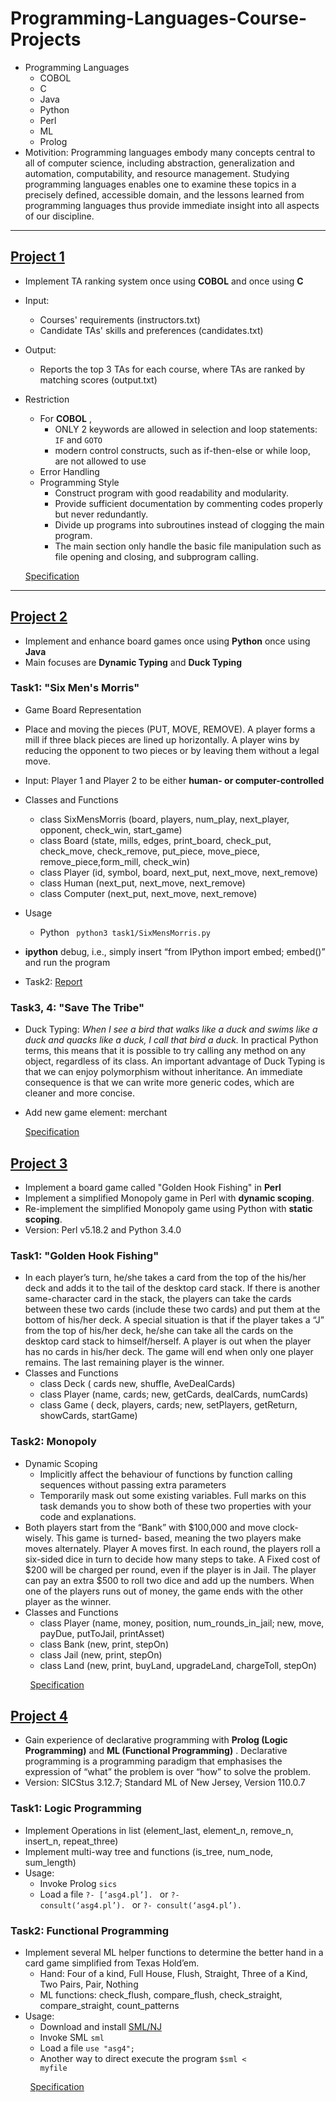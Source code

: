 # Programming-Languages-Course-Projects
* Programming Languages
  * COBOL
  * C
  * Java
  * Python
  * Perl
  * ML
  * Prolog
* Motivition: Programming languages embody many concepts central to all of computer science, including abstraction, generalization and automation, computability, and resource management. Studying programming languages enables one to examine these topics in a precisely defined, accessible domain, and the lessons learned from programming languages thus provide immediate insight into all aspects of our discipline.

* * * 

## [Project 1](project1)
* Implement TA ranking system once using __COBOL__ and once using __C__ 
* Input: 
  * Courses' requirements (instructors.txt)
  * Candidate TAs' skills and preferences (candidates.txt)
* Output:
  * Reports the top 3 TAs for each course, where TAs are ranked by matching scores (output.txt)
* Restriction
  * For __COBOL__ ,
    * ONLY 2 keywords are allowed in selection and loop statements: <code>IF</code> and <code>GOTO</code>
    * modern control constructs, such as if-then-else or while loop, are not allowed to use
  * Error Handling
  * Programming Style
    * Construct program with good readability and modularity. 
    * Provide sufficient documentation by commenting codes properly but never redundantly. 
    * Divide up programs into subroutines instead of clogging the main program. 
    * The main section only handle the basic file manipulation such as file opening and closing, and subprogram calling. 
       
  [Specification](Spec1.pdf)

* * * 

## [Project 2](project2)
* Implement and enhance board games once using __Python__ once using __Java__
* Main focuses are __Dynamic Typing__ and __Duck Typing__

### Task1: "Six Men's Morris"   
  * Game Board Representation
  * Place and moving the pieces (PUT, MOVE, REMOVE). A player forms a mill if three black pieces are lined up horizontally. A player wins by reducing the opponent to two pieces or by leaving them without a legal move.
  * Input: Player 1 and Player 2 to be either __human- or computer-controlled__
  * Classes and Functions
    * class SixMensMorris (board, players, num_play, next_player, opponent, check_win, start_game)
    * class Board (state, mills, edges, print_board, check_put, check_move, check_remove, put_piece, move_piece, remove_piece,form_mill, check_win)
    * class Player (id, symbol, board, next_put, next_move, next_remove)
    * class Human (next_put, next_move, next_remove)
    * class Computer (next_put, next_move, next_remove)
  * Usage
    * Python <code> python3 task1/SixMensMorris.py</code>

  * __ipython__ debug, i.e., simply insert “from IPython import embed; embed()” and run the program
* Task2: [Report](project2/report.pdf)
### Task3, 4: "Save The Tribe"  
* Duck Typing: _When I see a bird that walks like a duck and swims like a duck and quacks like a duck, I call that bird a duck._ In practical Python terms, this means that it is possible to try calling any method on any object, regardless of its class. An important advantage of Duck Typing is that we can enjoy polymorphism without inheritance. An immediate consequence is that we can write more generic codes, which are cleaner and more concise.
* Add new game element: merchant
         
  [Specification](Spec2.pdf)

## [Project 3](project3)
* Implement a board game called "Golden Hook Fishing" in __Perl__
* Implement a simplified Monopoly game in Perl with __dynamic scoping__. 
* Re-implement the simplified Monopoly game using Python with __static scoping__.
* Version: Perl v5.18.2 and Python 3.4.0

### Task1: "Golden Hook Fishing"
* In each player’s turn, he/she takes a card from the top of the his/her deck and adds it to the tail of the desktop card stack. If there is another same-character card in the stack, the players can take the cards between these two cards (include these two cards) and put them at the bottom of his/her deck. A special situation is that if the player takes a “J” from the top of his/her deck, he/she can take all the cards on the desktop card stack to himself/herself. A player is out when the player has no cards in his/her deck. The game will end when only one player remains. The last remaining player is the winner.
* Classes and Functions
  * class Deck ( cards new, shuffle, AveDealCards)
  * class Player (name, cards; new, getCards, dealCards, numCards)
  * class Game ( deck, players, cards; new, setPlayers, getReturn, showCards, startGame)
 ### Task2: Monopoly
 * Dynamic Scoping
   * Implicitly affect the behaviour of functions by function calling sequences without passing extra parameters
   * Temporarily mask out some existing variables. Full marks on this task demands you to show both of these two properties with your code and explanations.
 * Both players start from the “Bank” with $100,000 and move clock-wisely. This game is turned- based, meaning the two players make moves alternately. Player A moves first. In each round, the players roll a six-sided dice in turn to decide how many steps to take. A Fixed cost of $200 will be charged per round, even if the player is in Jail. The player can pay an extra $500 to roll two dice and add up the numbers. When one of the players runs out of money, the game ends with the other player as the winner.
 * Classes and Functions
    * class Player (name, money, position, num_rounds_in_jail; new, move, payDue, putToJail, printAsset)
    * class Bank (new, print, stepOn)
    * class Jail (new, print, stepOn)
    * class Land (new, print, buyLand, upgradeLand, chargeToll, stepOn)   
         
&nbsp;&nbsp;&nbsp;&nbsp;&nbsp;&nbsp;&nbsp;&nbsp;[Specification](Spec3.pdf)

## [Project 4](project4)
* Gain experience of declarative programming with __Prolog (Logic Programming)__ and __ML (Functional Programming)__ . Declarative programming is a programming paradigm that emphasises the expression of “what” the problem is over “how” to solve the problem.
* Version: SICStus 3.12.7; Standard ML of New Jersey, Version 110.0.7
### Task1: Logic Programming
* Implement Operations in list (element_last, element_n, remove_n, insert_n, repeat_three)
* Implement multi-way tree and functions (is_tree, num_node, sum_length)
* Usage:
    * Invoke Prolog <code>sics</code>
    * Load a file <code>?- [‘asg4.pl’]. </code> or <code>?- consult(‘asg4.pl’). </code> or <code>?- consult(‘asg4.pl’). </code>
### Task2: Functional Programming
* Implement several ML helper functions to determine the better hand in a card game simplified from Texas Hold’em. 
    * Hand: Four of a kind, Full House, Flush, Straight, Three of a Kind, Two Pairs, Pair, Nothing
    * ML functions: check_flush, compare_flush, check_straight, compare_straight, count_patterns
* Usage:
    * Download and install [SML/NJ](https://www.smlnj.org/)
    * Invoke SML <code>sml</code>
    * Load a file <code>use "asg4";</code>
    * Another way to direct execute the program <code>$sml < myfile</code>
             
&nbsp;&nbsp;&nbsp;&nbsp;&nbsp;&nbsp;&nbsp;&nbsp;[Specification](Spec4.pdf) 
     
    
